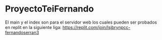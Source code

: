 # ProyectoTeiFernando

El main y el index son para el servidor web los cuales pueden ser probados en replit en la siguiente liga: https://replit.com/join/lsjbrynpcc-fernandoserran3

